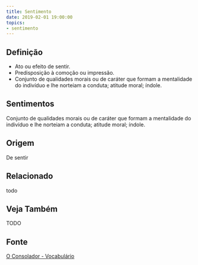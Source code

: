 ```yaml
---
title: Sentimento
date: 2019-02-01 19:00:00
topics:
- sentimento
---
```


## Definição
* Ato ou efeito de sentir. 
* Predisposição à comoção ou impressão. 
* Conjunto de qualidades morais ou de caráter que formam a mentalidade do
  indivíduo e lhe norteiam a conduta; atitude moral; índole. 

## Sentimentos
Conjunto de qualidades morais ou de caráter que formam a
mentalidade do indivíduo e lhe norteiam a conduta; atitude moral; índole. 

## Origem
De sentir

## Relacionado
todo

## Veja Também
TODO

## Fonte
[O Consolador - Vocabulário](http://www.oconsolador.com.br/linkfixo/vocabulario/principal.html)
